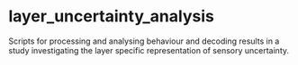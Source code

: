 # layer_uncertainty_analysis
Scripts for processing and analysing behaviour and decoding results in a study investigating the layer specific representation of sensory uncertainty.
